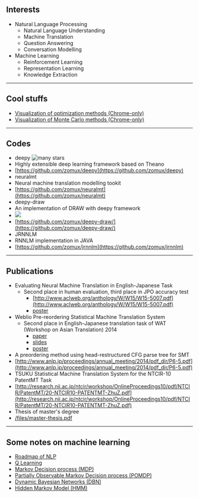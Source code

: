 
Interests
---
- Natural Language Processing
	- Natural Language Understanding
	- Machine Translation
	- Question Answering
	- Conversation Modelling
- Machine Learning
	- Reinforcement Learning
	- Representation Learning
	- Knowledge Extraction

------



Cool stuffs
---

- [Visualization of optimization methods (Chrome-only)](/machine_learning/visualize_optimization.html)
- [Visualization of Monte Carlo methods (Chrome-only)](/machine_learning/markov_chain_monte_carlo.html)

------

Codes
---
- deepy ![many stars](http://githubbadges.com/star.svg?user=zomux&repo=deepy&background=007ecg&color=bbb&style=flat)
 - Highly extensible deep learning framework based on Theano 
 - [https://github.com/zomux/deepy](https://github.com/zomux/deepy)
- neuralmt
 - Neural machine translation modelling tookit
 - [https://github.com/zomux/neuralmt](https://github.com/zomux/neuralmt)
- deepy-draw
 - An implementation of DRAW with deepy framework
 - ![](https://github.com/zomux/deepy-draw/raw/master/plots/mnist-animation.gif)
 - [https://github.com/zomux/deepy-draw/](https://github.com/zomux/deepy-draw/)
- JRNNLM
 - RNNLM implementation in JAVA
 - [https://github.com/zomux/jrnnlm](https://github.com/zomux/jrnnlm)

------


		
Publications
---
- Evaluating Neural Machine Translation in English-Japanese Task
	- Second place in human evaluation, third place in JPO accuracy test
		- [http://www.aclweb.org/anthology/W/W15/W15-5007.pdf](http://www.aclweb.org/anthology/W/W15/W15-5007.pdf)
		- [poster](http://www.aclweb.org/anthology/attachments/W/W15/W15-5007.Poster.pdf)
- Weblio Pre-reordering Statistical Machine Translation System
	- Second place in English-Japanese translation task of WAT (Workshop on Asian Translation) 2014
		- [paper](/WAT2014/wat2014.paper.shu.pdf)
		- [slides](/WAT2014/wat2014.slides.shu.pdf)
		- [poster](/WAT2014/wat2014.poster.shu.pdf)
- A preordering method using head-restructured CFG parse tree for SMT
 - [http://www.anlp.jp/proceedings/annual_meeting/2014/pdf_dir/P6-5.pdf](http://www.anlp.jp/proceedings/annual_meeting/2014/pdf_dir/P6-5.pdf)
- TSUKU Statistical Machine Translation System for the NTCIR-10 PatentMT Task
 - [http://research.nii.ac.jp/ntcir/workshop/OnlineProceedings10/pdf/NTCIR/PatentMT/20-NTCIR10-PATENTMT-ZhuZ.pdf](http://research.nii.ac.jp/ntcir/workshop/OnlineProceedings10/pdf/NTCIR/PatentMT/20-NTCIR10-PATENTMT-ZhuZ.pdf)
- Thesis of master's degree
 - [/files/master-thesis.pdf](/files/master-thesis.pdf)

------



<!--Online Demonstrations-->
<!------->

<!--- Pre-reordering for English-Japanese machine translation-->
<!-- - [http://demos.uaca.com/demos/raphreorder](http://demos.uaca.com/demos/raphreorder)-->
<!--- Head-restructured CFG parse tree-->
<!-- - [http://demos.uaca.com/demos/hdtree](http://demos.uaca.com/demos/hdtree)-->
<!--- CFG - Dependency parse tree combiner-->
<!-- - combine by moving the position of dependency heads-->
<!-- - [http://demos.uaca.com/demos/combiner](http://demos.uaca.com/demos/combiner)-->

<!---------->



Some notes on machine learning
---

- [Roadmap of NLP](/notes/nlp_roadmap.md)
- [Q Learning](/notes/qlearning.md) 
- [Markov Decision process (MDP)](/machine_learning/markov_decision_process.md)
- [Partially Observable Markov Decision process (POMDP)](/machine_learning/POMDP.md)
- [Dynamic Bayesian Networks (DBN)](/machine_learning/dynamic_bayesian_networks.md)
- [Hidden Markov Model (HMM)](/machine_learning/hidden_markov_model.md)


